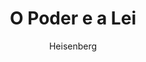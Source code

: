 ---
layout: post
author: Heisenberg
category: Séries
post_date: 2022-08-01
post_modified: 2022-08-01
title: O Poder e a Lei
description: 'Na pior após um acidente, o ambicioso advogado de Los Angeles Mickey Haller volta à ativa ao aceitar um caso de assassinato.'
poster_path: /4jSaIqEU8CPBBNn4iVCK6wzPjSx.jpg
tmdb_id: 116799
imdb_id: tt13833978
runtime: 50
release_date: 2022
genres:
  - Drama
  - Crime
casts:
  - Manuel Garcia-Rulfo
  - Neve Campbell
  - Becki Newton
  - Angus Sampson
  - Jazz Raycole
crews:
  - David E. Kelley
trailer: 
certification: 16
adult: false
vote_average: 8.1
vote_count: 63
qualitys:
  - 1080p
  - 720p
audios:
  - Dual Áudio
  - Português
  - Inglês
extensions:
  - mkv
  - mp4
---